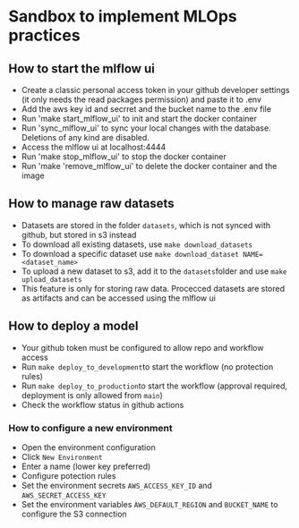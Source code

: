 # Sandbox to implement MLOps practices

## How to start the mlflow ui

- Create a classic personal access token in your github developer settings (it only needs the read packages permission) and paste it to .env
- Add the aws key id and secrret and the bucket name to the .env file
- Run 'make start_mlflow_ui' to init and start the docker container
- Run 'sync_mlflow_ui' to sync your local changes with the database. Deletions of any kind are disabled.
- Access the mlflow ui at localhost:4444
- Run 'make stop_mlflow_ui' to stop the docker container
- Run 'make 'remove_mlflow_ui' to delete the docker container and the image

## How to manage raw datasets

- Datasets are stored in the folder `datasets`, which is not synced with github, but stored in s3 instead
- To download all existing datasets, use `make download_datasets`
- To download a specific dataset use `make download_dataset NAME=<dataset_name>`
- To upload a new dataset to s3, add it to the `datasets`folder and use `make upload_datasets`
- This feature is only for storing raw data. Procecced datasets are stored as artifacts and can be accessed using the mlflow ui

## How to deploy a model

- Your github token must be configured to allow repo and workflow access
- Run `make deploy_to_development`to start the workflow (no protection rules)
- Run `make deploy_to_production`to start the workflow (approval required, deployment is only allowed from `main`)
- Check the workflow status in github actions

### How to configure a new environment

- Open the environment configuration
- Click `New Environment`
- Enter a name (lower key preferred)
- Configure potection rules
- Set the environment secrets `AWS_ACCESS_KEY_ID` and `AWS_SECRET_ACCESS_KEY`
- Set the environment variables `ÀWS_DEFAULT_REGION` and `BUCKET_NAME` to configure the S3 connection
